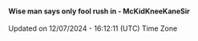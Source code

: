 #### Wise man says only fool rush in - McKidKneeKaneSir
Updated on 12/07/2024 - 16:12:11 (UTC) Time Zone

